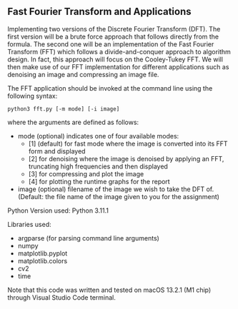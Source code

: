 ## Fast Fourier Transform and Applications

Implementing two versions of the Discrete Fourier Transform (DFT). The first version will be a brute force approach that follows directly from the formula. The second one will be an implementation of the Fast Fourier Transform (FFT) which follows a divide-and-conquer approach to algorithm design. In fact, this approach will focus on the Cooley-Tukey FFT. We will then make use of our FFT implementation for different applications such as denoising an image and compressing an image file.

The FFT application should be invoked at the command line using the following syntax: 

``` python3 fft.py [-m mode] [-i image] ```

where the arguments are defined as follows:
- mode (optional) indicates one of four available modes: 
    - [1] (default) for fast mode where the image is converted into its FFT form and displayed
    - [2] for denoising where the image is denoised by applying an FFT, truncating high frequencies and then displayed
    - [3] for compressing and plot the image
    - [4] for plotting the runtime graphs for the report
- image (optional) filename of the image we wish to take the DFT of. (Default: the file name of the image given to you for the assignment)

Python Version used: Python 3.11.1

Libraries used: 
- argparse (for parsing command line arguments)
- numpy
- matplotlib.pyplot
- matplotlib.colors
- cv2
- time

Note that this code was written and tested on macOS 13.2.1 (M1 chip) through Visual Studio Code terminal. 
